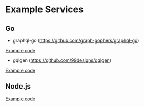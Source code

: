 # Example Services

## Go

- graphql-go (https://github.com/graph-gophers/graphql-go)

[Example code](https://github.com/Fenrir-Technologies/bramble/tree/main/examples/graph-gophers-service)

- gqlgen (https://github.com/99designs/gqlgen)

[Example code](https://github.com/Fenrir-Technologies/bramble/tree/main/examples/gqlgen-service)

## Node.js

[Example code](https://github.com/Fenrir-Technologies/bramble/tree/main/examples/nodejs-service)
